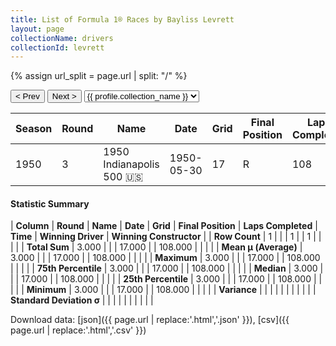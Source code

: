 ```yaml
---
title: List of Formula 1® Races by Bayliss Levrett
layout: page
collectionName: drivers
collectionId: levrett
---
```


{% assign url_split = page.url | split: "/" %}
<div id="collection-navigation">
<button onclick="selector.options[selector.selectedIndex-1].value && (window.location = selector.options[selector.selectedIndex-1].value);">&lt; Prev</button>
<button onclick="selector.options[selector.selectedIndex+1].value && (window.location = selector.options[selector.selectedIndex+1].value);">Next &gt;</button>
<select id="selector" onchange="this.options[this.selectedIndex].value && (window.location = this.options[this.selectedIndex].value);">
  {% for collectionId in site.data[page.collectionName].refs %}
    {% if collectionId == page.collectionId %}
      {% assign selected = "selected" %}
    {% else %}
      {% assign selected = "" %}
    {% endif %}
    {% assign profile = site.data[page.collectionName][collectionId].profile %}
    <option value="/f1/{{ page.collectionName }}/{{ collectionId }}/{{ url_split[4] }}" {{ selected }}>{{ profile.collection_name }}</option>
  {% endfor %}
</select>
</div>

| Season | Round | Name | Date | Grid | Final Position | Laps Completed | Time | Winning Driver | Winning Constructor |
|--|--|--|--|--|--|--|--|--|--|
| 1950 | 3 | 1950 Indianapolis 500 🇺🇸 | 1950-05-30 | 17 | R | 108 |   | Johnnie Parsons 🇺🇸 | Kurtis Kraft 🇺🇸 |

#### Statistic Summary

| **Column** | **Round** | **Name** | **Date** | **Grid** | **Final Position** | **Laps Completed** | **Time** | **Winning Driver** | **Winning Constructor** |
| **Row Count** | 1 |  |  | 1 |  | 1 |  |  |  |
| **Total Sum** | 3.000 |  |  | 17.000 |  | 108.000 |  |  |  |
| **Mean μ (Average)** | 3.000 |  |  | 17.000 |  | 108.000 |  |  |  |
| **Maximum** | 3.000 |  |  | 17.000 |  | 108.000 |  |  |  |
| **75th Percentile** | 3.000 |  |  | 17.000 |  | 108.000 |  |  |  |
| **Median** | 3.000 |  |  | 17.000 |  | 108.000 |  |  |  |
| **25th Percentile** | 3.000 |  |  | 17.000 |  | 108.000 |  |  |  |
| **Minimum** | 3.000 |  |  | 17.000 |  | 108.000 |  |  |  |
| **Variance** |  |  |  |  |  |  |  |  |  |
| **Standard Deviation σ** |  |  |  |  |  |  |  |  |  |

Download data: [json]({{ page.url | replace:'.html','.json' }}), [csv]({{ page.url | replace:'.html','.csv' }})
